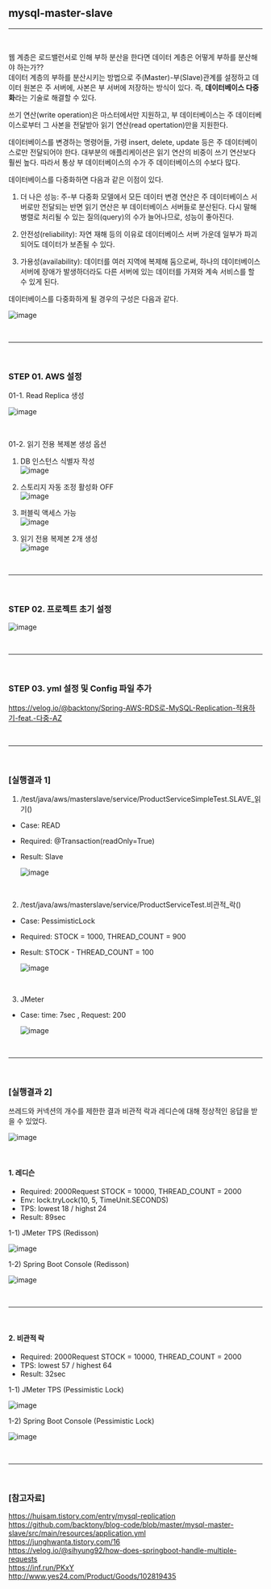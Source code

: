 ## mysql-master-slave

---

<br/>

웹 계층은 로드밸런서로 인해 부하 분산을 한다면 데이터 계층은 어떻게 부하를 분산해야 하는가??<br/>
데이터 계층의 부하를 분산시키는 방법으로 주(Master)-부(Slave)관계를 설정하고 데이터 원본은 주 서버에, 사본은 부 서버에 저장하는 방식이 있다. 즉, **데이터베이스 다중화**라는 기술로 해결할 수 있다.

쓰기 연산(write operation)은 마스터에서만 지원하고, 부 데이터베이스는 주 데이터베이스로부터 그 사본을 전달받아 읽기 연산(read opertation)만을 지원한다.

데이터베이스를 변경하는 명령어들, 가령 insert, delete, update 등은 주 데이터베이스로만 전달되어야 한다. 대부분의 애플리케이션은 읽기 연산의 비중이 쓰기 연산보다 훨씬 높다. 따라서 통상 부 데이터베이스의 수가 주 데이터베이스의 수보다 많다.

데이터베이스를 다중화하면 다음과 같은 이점이 있다.

1. 더 나은 성능: 주-부 다중화 모델에서 모든 데이터 변경 연산은 주 데이터베이스 서버로만 전달되는 반면 읽기 연산은 부 데이터베이스 서버들로 분산된다. 다시 말해 병렬로 처리될 수 있는 질의(query)의 수가 늘어나므로, 성능이 좋아진다.

2. 안전성(reliability): 자연 재해 등의 이유로 데이터베이스 서버 가운데 일부가 파괴되어도 데이터가 보존될 수 있다.

3. 가용성(availability): 데이터를 여러 지역에 복제해 둠으로써, 하나의 데이터베이스 서버에 장애가 발생하더라도 다른 서버에 있는 데이터를 가져와 계속 서비스를 할 수 있게 된다.

데이터베이스를 다중화하게 될 경우의 구성은 다음과 같다.

![image](https://user-images.githubusercontent.com/64416833/205225456-e89271b6-1333-4976-8658-7859106b40a4.png)



<br/>

---

<br/>

### STEP 01. AWS 설정

01-1. Read Replica 생성

![image](https://user-images.githubusercontent.com/64416833/205101968-277811d8-96bc-4ed2-bb8e-01c5a31fa333.png)

<br/>

01-2. 읽기 전용 복제본 생성 옵션

1) DB 인스턴스 식별자 작성<br>
![image](https://user-images.githubusercontent.com/64416833/205102510-0915291a-b0f2-4d51-bcf7-5fec04eaf8db.png)

2) 스토리지 자동 조정 활성화 OFF<br>
![image](https://user-images.githubusercontent.com/64416833/205128642-9f1ee343-e8b2-4618-a335-dab1f45228ed.png)

3) 퍼블릭 액세스 가능<br>
![image](https://user-images.githubusercontent.com/64416833/205128855-f744796e-163d-425e-ad63-34d05aee3769.png)


3. 읽기 전용 복제본 2개 생성<br>
![image](https://user-images.githubusercontent.com/64416833/205104055-cf751f04-ea56-48c3-90c6-61bd95152295.png)

<br/>

---


<br/>

### STEP 02. 프로젝트 초기 설정

![image](https://user-images.githubusercontent.com/64416833/205096022-316eeb40-d0de-4723-9aa8-7e107bd094f1.png)

<br/>

---

<br/>

### STEP 03. yml 설정 및 Config 파일 추가

https://velog.io/@backtony/Spring-AWS-RDS로-MySQL-Replication-적용하기-feat.-다중-AZ

<br/>

---

<br/>

### [실행결과 1]
1. /test/java/aws/masterslave/service/ProductServiceSimpleTest.SLAVE_읽기()

- Case: READ
- Required: @Transaction(readOnly=True)
- Result: Slave

    ![image](https://user-images.githubusercontent.com/64416833/205137490-8537d54a-8b5a-479b-9ac9-89060f0fdd0f.png)

<br/>

2. /test/java/aws/masterslave/service/ProductServiceTest.비관적_락()

- Case: PessimisticLock
- Required: STOCK = 1000, THREAD_COUNT = 900
- Result: STOCK - THREAD_COUNT = 100

    ![image](https://user-images.githubusercontent.com/64416833/205138549-184dc2f7-8d02-425a-9be3-37d49e4bcf21.png)

<br/>

3. JMeter
- Case: time: 7sec , Request: 200

    ![image](https://user-images.githubusercontent.com/64416833/205143335-e9c1416e-cf0b-48bc-9da6-d26662eb9d33.png)

<br/>

---

<br/>

### [실행결과 2]

쓰레드와 커넥션의 개수를 제한한 결과 비관적 락과 레디슨에 대해 정상적인 응답을 받을 수 있었다.

![image](https://user-images.githubusercontent.com/64416833/205220611-6e474215-7f68-4476-bd74-e9660a91573a.png)

<br/>

#### 1. 레디슨

- Required: 2000Request STOCK = 10000, THREAD_COUNT = 2000
- Env: lock.tryLock(10, 5, TimeUnit.SECONDS)
- TPS: lowest 18 / highst 24
- Result: 89sec

1-1) JMeter TPS (Redisson)

![image](https://user-images.githubusercontent.com/64416833/205221727-70a27393-bb97-4a66-8586-493a71133644.png)

1-2) Spring Boot Console (Redisson)

![image](https://user-images.githubusercontent.com/64416833/205221808-9bf22f5a-7ddd-4ada-8092-7f6b17476dcd.png)

<br/>

---

<br/>

#### 2. 비관적 락

- Required: 2000Request STOCK = 10000, THREAD_COUNT = 2000
- TPS: lowest 57 / highest 64
- Result: 32sec


1-1) JMeter TPS (Pessimistic Lock)

![image](https://user-images.githubusercontent.com/64416833/205222666-4b0f64ce-a9e4-4ca0-a314-6814948ea9bd.png)

1-2) Spring Boot Console (Pessimistic Lock)

![image](https://user-images.githubusercontent.com/64416833/205222691-90f43b7c-694a-4f55-8366-31b5dba452a9.png)

<br/>

---

<br/>

### [참고자료]

https://huisam.tistory.com/entry/mysql-replication<br/>
https://github.com/backtony/blog-code/blob/master/mysql-master-slave/src/main/resources/application.yml<br/>
https://junghwanta.tistory.com/16<br/>
https://velog.io/@sihyung92/how-does-springboot-handle-multiple-requests<br/>
https://inf.run/PKxY<br/>
http://www.yes24.com/Product/Goods/102819435<br/>